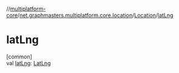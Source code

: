 //[multiplatform-core](../../../index.md)/[net.graphmasters.multiplatform.core.location](../index.md)/[Location](index.md)/[latLng](lat-lng.md)

# latLng

[common]\
val [latLng](lat-lng.md): [LatLng](../../net.graphmasters.multiplatform.core.model/-lat-lng/index.md)
